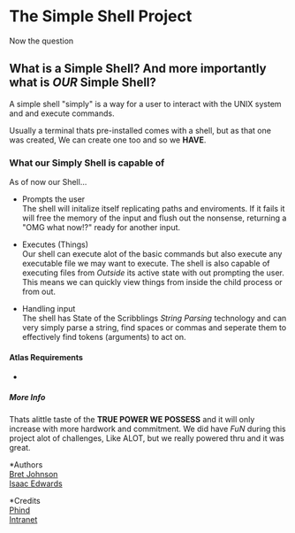 # The Simple Shell Project

Now the question

## What is a Simple Shell? And more importantly what is *OUR* Simple Shell?

A simple shell "simply" is a way for a user to interact with the UNIX system and and execute commands.

Usually a terminal thats pre-installed comes with a shell, but as that one was created, We can create one too and so we __HAVE__.

### What our Simply Shell is capable of

As of now our Shell...

* Prompts the user  
	The shell will initalize itself replicating paths and enviroments.
	If it fails it will free the memory of the input and flush out the nonsense, returning a "OMG what now!?" ready for another input.

* Executes (Things)  
	Our shell can execute alot of the basic commands but also execute any executable file we may want to execute.
	The shell is also capable of executing files from _Outside_ its active state with out prompting the user.
	This means we can quickly view things from inside the child process or from out.

* Handling input  
	The shell has State of the Scribblings *String Parsing* technology and can very simply parse a string,
	find spaces or commas and seperate them to effectively find tokens (arguments) to act on.

#### Atlas Requirements

*
##### More Info

Thats alittle taste of the __TRUE POWER WE POSSESS__ and it will only increase with more hardwork and commitment.
We did have *FuN* during this project alot of challenges, Like ALOT, but we really powered thru and it was great.

*Authors  
	[Bret Johnson](https://github.com/BretJohnson1 "The Man of the Hour.")  
 	[Isaac Edwards](https://github.com/DTBissy "Another man of 60 mins.")

*Credits  
	[Phind](https://www.phind.com/search?home=true "Quite the intellectual.")  
 	[Intranet](https://intranet.atlasschool.com/concepts/900 "GateKept secrets.")
